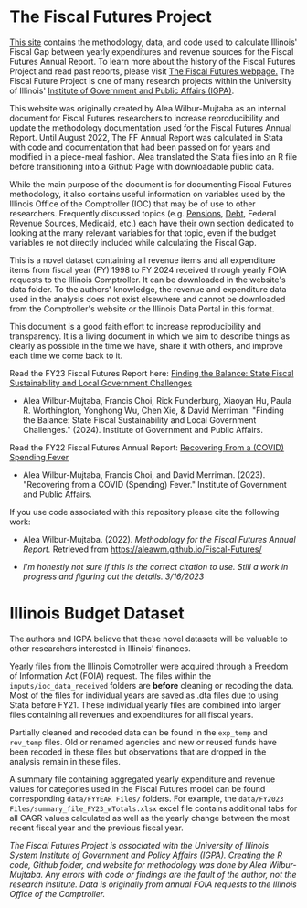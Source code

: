 # The Fiscal Futures Project

[This site](https://aleawm.github.io/Fiscal-Futures/Everything.html) contains the methodology, data, and code used to calculate Illinois' Fiscal Gap between yearly expenditures and revenue sources for the Fiscal Futures Annual Report. To learn more about the history of the Fiscal Futures Project and read past reports, please visit [The Fiscal Futures webpage.](https://igpa.uillinois.edu/fiscal-futures-project/) The Fiscal Future Project is one of many research projects within the University of Illinois' [Institute of Government and Public Affairs (IGPA)](https://igpa.uillinois.edu/).

This website was originally created by Alea Wilbur-Mujtaba as an internal document for Fiscal Futures researchers to increase reproducibility and update the methodology documentation used for the Fiscal Futures Annual Report. Until August 2022, The FF Annual Report was calculated in Stata with code and documentation that had been passed on for years and modified in a piece-meal fashion. Alea translated the Stata files into an R file before transitioning into a Github Page with downloadable public data.

While the main purpose of the document is for documenting Fiscal Futures methodology, it also contains useful information on variables used by the Illinois Office of the Comptroller (IOC) that may be of use to other researchers. Frequently discussed topics (e.g. [Pensions](https://aleawm.github.io/Fiscal-Futures/Pensions.html), [Debt](https://aleawm.github.io/Fiscal-Futures/Debt.html), Federal Revenue Sources, [Medicaid](https://aleawm.github.io/Fiscal-Futures/Medicaid.html), etc.) each have their own section dedicated to looking at the many relevant variables for that topic, even if the budget variables re not directly included while calculating the Fiscal Gap.

This is a novel dataset containing all revenue items and all expenditure items from fiscal year (FY) 1998 to FY 2024 received through yearly FOIA requests to the Illinois Comptroller. It can be downloaded in the website's data folder. To the authors' knowledge, the revenue and expenditure data used in the analysis does not exist elsewhere and cannot be downloaded from the Comptroller's website or the Illinois Data Portal in this format.

This document is a good faith effort to increase reproducibility and transparency. It is a living document in which we aim to describe things as clearly as possible in the time we have, share it with others, and improve each time we come back to it.

Read the FY23 Fiscal Futures Report here: [Finding the Balance: State Fiscal Sustainability and Local Government Challenges](https://igpa.uillinois.edu/reports/finding-the-balance-state-fiscal-sustainability-and-local-government-fiscal-challenges)

-   Alea Wilbur-Mujtaba, Francis Choi, Rick Funderburg, Xiaoyan Hu, Paula R. Worthington, Yonghong Wu, Chen Xie, & David Merriman. "Finding the Balance: State Fiscal Sustainability and Local Government Challenges." (2024). Institute of Government and Public Affairs.


Read the FY22 Fiscal Futures Annual Report: [Recovering From a (COVID) Spending Fever](https://igpa.uillinois.edu/wp-content/uploads/2023/03/IGPA_FiscalFuturesCOVID_FeverD.pdf)

-   Alea Wilbur-Mujtaba, Francis Choi, and David Merriman. (2023). "Recovering from a COVID (Spending) Fever." Institute of Government and Public Affairs.

If you use code associated with this repository please cite the following work:

-   Alea Wilbur-Mujtaba. (2022). *Methodology for the Fiscal Futures Annual Report.* Retrieved from <https://aleawm.github.io/Fiscal-Futures/>

-   *I'm honestly not sure if this is the correct citation to use. Still a work in progress and figuring out the details. 3/16/2023*

# Illinois Budget Dataset

The authors and IGPA believe that these novel datasets will be valuable to other researchers interested in Illinois' finances.

Yearly files from the Illinois Comptroller were acquired through a Freedom of Information Act (FOIA) request. The files within the `inputs/ioc_data_received` folders are **before** cleaning or recoding the data. Most of the files for individual years are saved as .dta files due to using Stata before FY21. 
These individual yearly files are combined into larger files containing all revenues and expenditures for all fiscal years.

Partially cleaned and recoded data can be found in the `exp_temp` and `rev_temp` files. Old or renamed agencies and new or reused funds have been recoded in these files but observations that are dropped in the analysis remain in these files.

A summary file containing aggregated yearly expenditure and revenue values for categories used in the Fiscal Futures model can be found corresponding `data/FYYEAR Files/` folders. For example, the `data/FY2023 Files/summary_file_FY23_wTotals.xlsx` excel file contains additional tabs for all CAGR values calculated as well as the yearly change between the most recent fiscal year and the previous fiscal year.

*The Fiscal Futures Project is associated with the University of Illinois System Institute of Government and Policy Affairs (IGPA). Creating the R code, Github folder, and website for methodology was done by Alea Wilbur-Mujtaba. Any errors with code or findings are the fault of the author, not the research institute. Data is originally from annual FOIA requests to the Illinois Office of the Comptroller.*


